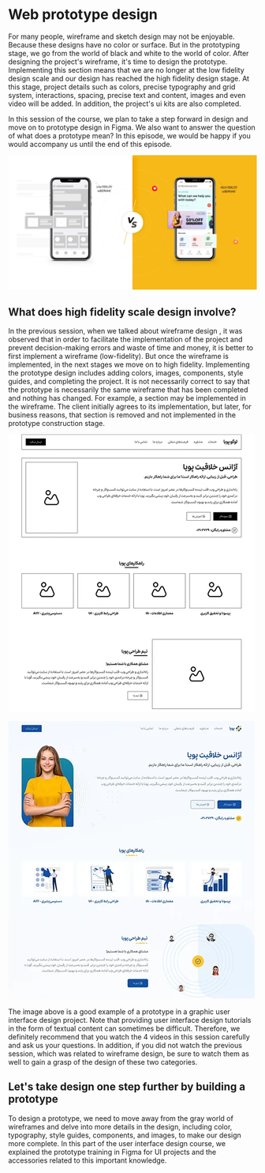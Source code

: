 # Web prototype design

For many people, wireframe and sketch design may not be enjoyable. Because these designs have no color or surface. But in the prototyping stage, we go from the world of black and white to the world of color. After designing the project's wireframe, it's time to design the prototype. Implementing this section means that we are no longer at the low fidelity design scale and our design has reached the high fidelity design stage. At this stage, project details such as colors, precise typography and grid system, interactions, spacing, precise text and content, images and even video will be added. In addition, the project's ui kits are also completed.

In this session of the course, we plan to take a step forward in design and move on to prototype design in Figma. We also want to answer the question of what does a prototype mean? In this episode, we would be happy if you would accompany us until the end of this episode.

![Prototype design in Figma](low-fidelity-design-vs-high-fidelity-design.webp)

## What does high fidelity scale design involve?

In the previous session, when we talked about wireframe design , it was observed that in order to facilitate the implementation of the project and prevent decision-making errors and waste of time and money, it is better to first implement a wireframe (low-fidelity). But once the wireframe is implemented, in the next stages we move on to high fidelity. Implementing the prototype design includes adding colors, images, components, style guides, and completing the project. It is not necessarily correct to say that the prototype is necessarily the same wireframe that has been completed and nothing has changed. For example, a section may be implemented in the wireframe. The client initially agrees to its implementation, but later, for business reasons, that section is removed and not implemented in the prototype construction stage.

![Prototyping in Figma](portfolio-before.webp)

![after](portfolio-after.webp)

The image above is a good example of a prototype in a graphic user interface design project. Note that providing user interface design tutorials in the form of textual content can sometimes be difficult. Therefore, we definitely recommend that you watch the 4 videos in this session carefully and ask us your questions. In addition, if you did not watch the previous session, which was related to wireframe design, be sure to watch them as well to gain a grasp of the design of these two categories.

## Let's take design one step further by building a prototype

To design a prototype, we need to move away from the gray world of wireframes and delve into more details in the design, including color, typography, style guides, components, and images, to make our design more complete. In this part of the user interface design course, we explained the prototype training in Figma for UI projects and the accessories related to this important knowledge.
